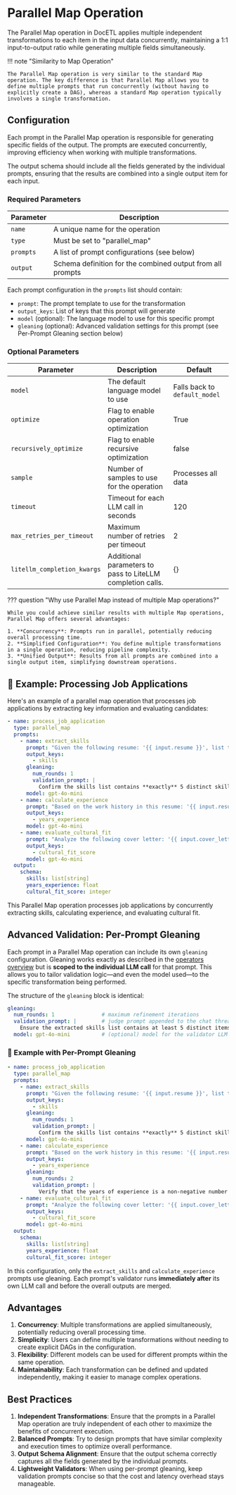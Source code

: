 # Parallel Map Operation

The Parallel Map operation in DocETL applies multiple independent transformations to each item in the input data concurrently, maintaining a 1:1 input-to-output ratio while generating multiple fields simultaneously.

!!! note "Similarity to Map Operation"

    The Parallel Map operation is very similar to the standard Map operation. The key difference is that Parallel Map allows you to define multiple prompts that run concurrently (without having to explicitly create a DAG), whereas a standard Map operation typically involves a single transformation.

## Configuration

Each prompt in the Parallel Map operation is responsible for generating specific fields of the output. The prompts are executed concurrently, improving efficiency when working with multiple transformations.

The output schema should include all the fields generated by the individual prompts, ensuring that the results are combined into a single output item for each input.

### Required Parameters

| Parameter | Description                                                |
| --------- | ---------------------------------------------------------- |
| `name`    | A unique name for the operation                            |
| `type`    | Must be set to "parallel_map"                              |
| `prompts` | A list of prompt configurations (see below)                |
| `output`  | Schema definition for the combined output from all prompts |

Each prompt configuration in the `prompts` list should contain:

- `prompt`: The prompt template to use for the transformation
- `output_keys`: List of keys that this prompt will generate
- `model` (optional): The language model to use for this specific prompt
- `gleaning` (optional): Advanced validation settings for this prompt (see Per-Prompt Gleaning section below)

### Optional Parameters

| Parameter                 | Description                                | Default                       |
| ------------------------- | ------------------------------------------ | ----------------------------- |
| `model`                   | The default language model to use          | Falls back to `default_model` |
| `optimize`                | Flag to enable operation optimization      | True                          |
| `recursively_optimize`    | Flag to enable recursive optimization      | false                         |
| `sample`             | Number of samples to use for the operation | Processes all data            |
| `timeout`                 | Timeout for each LLM call in seconds       | 120                           |
| `max_retries_per_timeout` | Maximum number of retries per timeout      | 2                             |
| `litellm_completion_kwargs` | Additional parameters to pass to LiteLLM completion calls. | {}                          |

??? question "Why use Parallel Map instead of multiple Map operations?"

    While you could achieve similar results with multiple Map operations, Parallel Map offers several advantages:

    1. **Concurrency**: Prompts run in parallel, potentially reducing overall processing time.
    2. **Simplified Configuration**: You define multiple transformations in a single operation, reducing pipeline complexity.
    3. **Unified Output**: Results from all prompts are combined into a single output item, simplifying downstream operations.

## 🚀 Example: Processing Job Applications

Here's an example of a parallel map operation that processes job applications by extracting key information and evaluating candidates:

```yaml
- name: process_job_application
  type: parallel_map
  prompts:
    - name: extract_skills
      prompt: "Given the following resume: '{{ input.resume }}', list the top 5 relevant skills for a software engineering position."
      output_keys:
        - skills
      gleaning:
        num_rounds: 1
        validation_prompt: |
          Confirm the skills list contains **exactly** 5 distinct skills and each skill is one or two words long.
      model: gpt-4o-mini
    - name: calculate_experience
      prompt: "Based on the work history in this resume: '{{ input.resume }}', calculate the total years of relevant experience for a software engineering role."
      output_keys:
        - years_experience
      model: gpt-4o-mini
    - name: evaluate_cultural_fit
      prompt: "Analyze the following cover letter: '{{ input.cover_letter }}'. Rate the candidate's potential cultural fit on a scale of 1-10, where 10 is the highest."
      output_keys:
        - cultural_fit_score
      model: gpt-4o-mini
  output:
    schema:
      skills: list[string]
      years_experience: float
      cultural_fit_score: integer
```

This Parallel Map operation processes job applications by concurrently extracting skills, calculating experience, and evaluating cultural fit.

## Advanced Validation: Per-Prompt Gleaning

Each prompt in a Parallel Map operation can include its own `gleaning` configuration. Gleaning works exactly as described in the [operators overview](../concepts/operators.md#advanced-validation-gleaning) but is **scoped to the individual LLM call** for that prompt. This allows you to tailor validation logic—and even the model used—to the specific transformation being performed.

The structure of the `gleaning` block is identical:

```yaml
gleaning:
  num_rounds: 1               # maximum refinement iterations
  validation_prompt: |        # judge prompt appended to the chat thread
    Ensure the extracted skills list contains at least 5 distinct items.
  model: gpt-4o-mini          # (optional) model for the validator LLM
```

### 📄 Example with Per-Prompt Gleaning

```yaml
- name: process_job_application
  type: parallel_map
  prompts:
    - name: extract_skills
      prompt: "Given the following resume: '{{ input.resume }}', list the top 5 relevant skills for a software engineering position."
      output_keys:
        - skills
      gleaning:
        num_rounds: 1
        validation_prompt: |
          Confirm the skills list contains **exactly** 5 distinct skills and each skill is one or two words long.
      model: gpt-4o-mini
    - name: calculate_experience
      prompt: "Based on the work history in this resume: '{{ input.resume }}', calculate the total years of relevant experience for a software engineering role."
      output_keys:
        - years_experience
      gleaning:
        num_rounds: 2
        validation_prompt: |
          Verify that the years of experience is a non-negative number and round to one decimal place if necessary.
    - name: evaluate_cultural_fit
      prompt: "Analyze the following cover letter: '{{ input.cover_letter }}'. Rate the candidate's potential cultural fit on a scale of 1-10, where 10 is the highest."
      output_keys:
        - cultural_fit_score
      model: gpt-4o-mini
  output:
    schema:
      skills: list[string]
      years_experience: float
      cultural_fit_score: integer
```

In this configuration, only the `extract_skills` and `calculate_experience` prompts use gleaning. Each prompt's validator runs **immediately after** its own LLM call and before the overall outputs are merged.

## Advantages

1. **Concurrency**: Multiple transformations are applied simultaneously, potentially reducing overall processing time.
2. **Simplicity**: Users can define multiple transformations without needing to create explicit DAGs in the configuration.
3. **Flexibility**: Different models can be used for different prompts within the same operation.
4. **Maintainability**: Each transformation can be defined and updated independently, making it easier to manage complex operations.

## Best Practices

1. **Independent Transformations**: Ensure that the prompts in a Parallel Map operation are truly independent of each other to maximize the benefits of concurrent execution.
2. **Balanced Prompts**: Try to design prompts that have similar complexity and execution times to optimize overall performance.
3. **Output Schema Alignment**: Ensure that the output schema correctly captures all the fields generated by the individual prompts.
4. **Lightweight Validators**: When using per-prompt gleaning, keep validation prompts concise so that the cost and latency overhead stays manageable.
